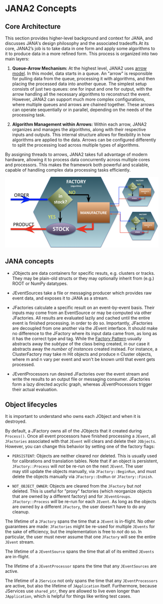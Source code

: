 # JANA2 Concepts


## Core Architecture

This section provides higher-level background and context for JANA, and discusses JANA's design philosophy and the
associated tradeoffs.At its core, JANA2’s job is to take data in one form and apply some algorithms to it to produce
data in a more refined form. This process is organized into two main layers:

1. **Queue-Arrow Mechanism:** At the highest level, JANA2 uses [arrow model](https://en.wikipedia.org/wiki/Arrow_\(computer_science\)). In this model, data starts in a queue. An "arrow" is responsible for pulling data from the queue, processing it with algorithms, and then placing the processed data into another queue. The simplest setup consists of just two queues: one for input and one for output, with the arrow handling all the necessary algorithms to reconstruct the event. However, JANA2 can support much more complex configurations, where multiple queues and arrows are chained together. These arrows can operate sequentially or in parallel, depending on the needs of the processing task.

2. **Algorithm Management within Arrows:** Within each arrow, JANA2 organizes and manages the algorithms, along with their respective inputs and outputs. This internal structure allows for flexibility in how algorithms are applied to the data. Arrows can be configured differently to split the processing load across multiple types of algorithms.

By assigning threads to arrows, JANA2 takes full advantage of modern hardware, allowing it to process data concurrently across multiple cores and processors. This makes the framework both powerful and scalable, capable of handling complex data processing tasks efficiently.

![JANA2 Factory diagram](_media/concepts-factory-diagram.png)


## JANA concepts

- JObjects are data containers for specific resuts, e.g. clusters or tracks. They may be plain-old structs or they may
optionally inherit from (e.g.) ROOT or NumPy datatypes. 

- JEventSources take a file or messaging producer which provides raw event data, and exposes it to JANA as a stream.

- JFactories calculate a specific result on an event-by-event basis. Their inputs may come from an EventSource or may
be computed via other JFactories. All results are evaluated lazily and cached until the entire event is finished processing.
in order to do so. Importantly, JFactories are decoupled from one another via the JEvent interface. It should make no
difference to the JFactory where its input data came from, as long as it has the correct type and tag. While the [Factory 
Pattern](https://en.wikipedia.org/wiki/Factory_method_pattern) usually abstracts away the _subtype_ of the class being 
created, in our case it abstracts away the _number of instances_ created instead. For instance, a ClusterFactory may 
take m Hit objects and produce n Cluster objects, where m and n vary per event and won't be known until that
 event gets processed. 

- JEventProcessors run desired JFactories over the event stream and write the results to an output file or messaging
consumer. JFactories form a lazy directed acyclic graph, whereas JEventProcessors trigger their actual evaluation. 

## Object lifecycles

It is important to understand who owns each JObject and when it is destroyed.

By default, a JFactory owns all of the JObjects that it created during `Process()`. Once all event processors have 
finished processing a `JEvent`, all `JFactories` associated with that `JEvent` will clears and delete their `JObjects`. 
However, you can change this behavior by setting one of the factory flags:

* `PERSISTENT`: Objects are neither cleared nor deleted. This is usually used for calibrations and translation tables.
 Note that if an object is persistent, `JFactory::Process` will _not_ be re-run on the next `JEvent`. The user  
 may still update the objects manually, via `JFactory::BeginRun`, and must delete the objects manually via 
 `JFactory::EndRun` or `JFactory::Finish`. 
 
* `NOT_OBJECT_OWNER`: Objects are cleared from the `JFactory` but _not_ deleted. This is useful for "proxy" factories 
 (which reorganize objects that are owned by a different factory) and for `JEventGroups`. `JFactory::Process` _will_ be
 re-run for each `JEvent`. As long as the objects are owned by a different `JFactory`, the user doesn't have to do any 
 cleanup.
 
The lifetime of a `JFactory` spans the time that a `JEvent` is in-flight. No other guarantees are made: `JFactories` might
be re-used for multiple `JEvents` for the sake of efficiency, but the implementation is free to _not_ do so. In particular,
the user must never assume that one `JFactory` will see the entire `JEvent` stream.

The lifetime of a `JEventSource` spans the time that all of its emitted `JEvents` are in-flight. 

The lifetime of a `JEventProcessor` spans the time that any `JEventSources` are active.

The lifetime of a `JService` not only spans the time that any `JEventProcessors` are active, but also the lifetime of 
`JApplication` itself. Furthermore, because JServices use `shared_ptr`, they are allowed to live even longer than 
`JApplication`, which is helpful for things like writing test cases.




